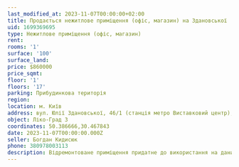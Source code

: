 ```yaml
---
last_modified_at: 2023-11-07T00:00:00+02:00
title: Продається нежитлове приміщення (офіс, магазин) на Здановської
uid: 1699369695
type: Нежитлове приміщення (офіс, магазин)
rent:
rooms: '1'
surface: '100'
surface_land:
price: $860000
price_sqmt:
floor: '1'
floors: '17'
parking: Прибудинкова територія
region:
location: м. Київ
address: вул. Юлії Здановської, 46/1 (станція метро Виставковий центр), Голосіївська район
object: Ліко-Град 3
coordinates: 50.386666,30.467843
date: 2023-11-07T00:00:00.000Z
seller: Богдан Кидисюк
phone: 380978003113
description: Відремонтоване приміщення придатне до використання на даний момент діюча аптека для тварин
---
```

